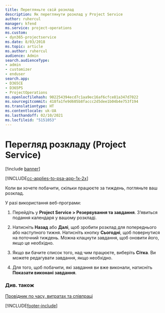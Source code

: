 ```yaml
---
title: Перегляньте свій розклад
description: Як переглянути розклад у Project Service
author: ruhercul
manager: kfend
ms.service: project-operations
ms.custom:
- dyn365-projectservice
ms.date: 8/03/2018
ms.topic: article
ms.author: ruhercul
audience: Admin
search.audienceType:
- admin
- customizer
- enduser
search.app:
- D365CE
- D365PS
- ProjectOperations
ms.openlocfilehash: 902254394ecd7c1aa9ec16af6cfce81a347d7022
ms.sourcegitcommit: 418fa1fe9d605b8faccc2d5dee1b04b4e753f194
ms.translationtype: HT
ms.contentlocale: uk-UA
ms.lasthandoff: 02/10/2021
ms.locfileid: "5151053"
---
```

# <a name="view-your-schedule-project-service"></a>Перегляд розкладу (Project Service)

[!include [banner](../includes/psa-now-project-operations.md)]

[!INCLUDE[cc-applies-to-psa-app-1x-2x](../includes/cc-applies-to-psa-app-1x-2x.md)]

Коли ви хочете побачити, скільки працюєте за тиждень, погляньте ваш розклад.  
  
 У разі використання веб-програми:  
  
1.  Перейдіть у **Project Service > Резервування та завдання**. З’явиться подання календаря у вашому розкладі.  
  
2.  Натисніть **Назад** або **Далі**, щоб зробити розклад для попереднього або наступного тижня. Натисніть кнопку **Сьогодні**, щоб повернутися на поточний тиждень. Можна клацнути завдання, щоб оновити його, якщо це необхідно.  
  
3.  Якщо ви бачите список того, над чим працюєте, виберіть **Сітка**. Ви можете редагувати завдання, якщо необхідно.  
  
4.  Для того, щоб побачити, які завдання ви вже виконали, натисніть **Показати виконані завдання**.  
  
### <a name="see-also"></a>Див. також  
 [Провідник по часу, витратах та співпраці](../psa/time-expense-collaboration-guide.md)


[!INCLUDE[footer-include](../includes/footer-banner.md)]